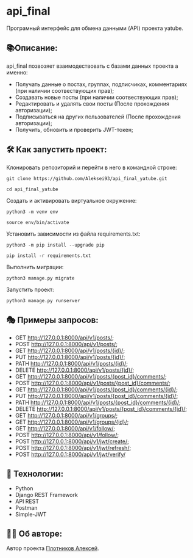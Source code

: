 # api_final
Програмный интерфейс для обмена данными (API) проекта yatube.

## :books:Описание:
api_final позвозяет взаимодествовать с базами данных проекта а именно:

  - Получать данные о постах, группах, подписчиках, комментариях (при наличии соотвествующих прав);
  - Создавать новые посты (при наличии соотвествующих прав);
  - Редактировать и удалять свои посты (После прохождения авторизации);
  - Подписываться на других пользователей (После прохождения авторизации);
  - Получить, обновить и проверить JWT-токен;


## :hammer_and_wrench: Как запустить проект:

Клонировать репозиторий и перейти в него в командной строке:
```
git clone https://github.com/Aleksei93/api_final_yatube.git
```
```
cd api_final_yatube
```
Cоздать и активировать виртуальное окружение:
```
python3 -m venv env
```
```
source env/bin/activate
```
Установить зависимости из файла requirements.txt:
```
python3 -m pip install --upgrade pip
```
```
pip install -r requirements.txt
```
Выполнить миграции:
```
python3 manage.py migrate
```
Запустить проект:
```
python3 manage.py runserver
```

## :performing_arts: Примеры запросов:

  - GET http://127.0.0.1:8000/api/v1/posts/;
  - POST http://127.0.0.1:8000/api/v1/posts/;
  - GET http://127.0.0.1:8000/api/v1/posts/{id}/;
  - PUT http://127.0.0.1:8000/api/v1/posts/{id}/;
  - PATH http://127.0.0.1:8000/api/v1/posts/{id}/;
  - DELETE http://127.0.0.1:8000/api/v1/posts/{id}/;
  - GET http://127.0.0.1:8000/api/v1/posts/{post_id}/comments/;
  - POST http://127.0.0.1:8000/api/v1/posts/{post_id}/comments/;
  - GET http://127.0.0.1:8000/api/v1/posts/{post_id}/comments/{id}/;
  - PUT http://127.0.0.1:8000/api/v1/posts/{post_id}/comments/{id}/;
  - PATH http://127.0.0.1:8000/api/v1/posts/{post_id}/comments/{id}/;
  - DELETE http://127.0.0.1:8000/api/v1/posts/{post_id}/comments/{id}/;
  - GET http://127.0.0.1:8000/api/v1/groups/;
  - GET http://127.0.0.1:8000/api/v1/groups/{id}/;
  - GET http://127.0.0.1:8000/api/v1/follow/;
  - POST http://127.0.0.1:8000/api/v1/follow/;
  - POST http://127.0.0.1:8000/api/v1/jwt/create/;
  - POST http://127.0.0.1:8000/api/v1/jwt/refresh/;
  - POST http://127.0.0.1:8000/api/v1/jwt/verify/
  

## :satellite: Технологии: 
  
  - Python
  - Django REST Framework
  - API REST
  - Postman
  - Simple-JWT
  
  
## :office_worker: Об авторе: 
  
Автор проекта [Плотников Алексей](https://github.com/Aleksei93).